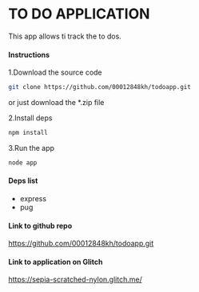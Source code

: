 # TO DO APPLICATION

This app allows ti track the to dos.

#### Instructions
1.Download the source code
```bash 
git clone https://github.com/00012848kh/todoapp.git
```

or just download the *.zip file

2.Install deps
```bash
npm install
```

3.Run the app
```bash
node app
```

#### Deps list
- express
- pug

#### Link to github repo
https://github.com/00012848kh/todoapp.git

#### Link to application on Glitch 
https://sepia-scratched-nylon.glitch.me/